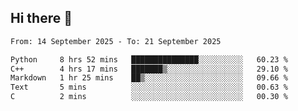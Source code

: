 ## Hi there 👋

<!--
**Bojupi/Bojupi** is a ✨ _special_ ✨ repository because its `README.md` (this file) appears on your GitHub profile.

Here are some ideas to get you started:

- 🔭 I’m currently working on ...
- 🌱 I’m currently learning ...
- 👯 I’m looking to collaborate on ...
- 🤔 I’m looking for help with ...
- 💬 Ask me about ...
- 📫 How to reach me: ...
- 😄 Pronouns: ...
- ⚡ Fun fact: ...
-->

<!--START_SECTION:waka-->

```txt
From: 14 September 2025 - To: 21 September 2025

Python     8 hrs 52 mins   ███████████████░░░░░░░░░░   60.23 %
C++        4 hrs 17 mins   ███████▒░░░░░░░░░░░░░░░░░   29.10 %
Markdown   1 hr 25 mins    ██▒░░░░░░░░░░░░░░░░░░░░░░   09.66 %
Text       5 mins          ░░░░░░░░░░░░░░░░░░░░░░░░░   00.63 %
C          2 mins          ░░░░░░░░░░░░░░░░░░░░░░░░░   00.30 %
```

<!--END_SECTION:waka-->
